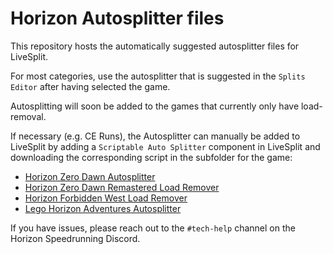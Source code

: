 # Horizon Autosplitter files

This repository hosts the automatically suggested autosplitter files for LiveSplit.

For most categories, use the autosplitter that is suggested in the `Splits Editor` after having selected the game.

Autosplitting will soon be added to the games that currently only have load-removal.

If necessary (e.g. CE Runs), the Autosplitter can manually be added to LiveSplit by adding a `Scriptable Auto Splitter` component in LiveSplit and downloading the corresponding script in the subfolder for the game:
* [Horizon Zero Dawn Autosplitter](https://raw.githubusercontent.com/HorizonSpeedrun/HorizonAutosplitters/refs/heads/main/HZD/hzd-autosplitter.asl)
* [Horizon Zero Dawn Remastered Load Remover](https://raw.githubusercontent.com/HorizonSpeedrun/HorizonAutosplitters/refs/heads/main/HZD/hzdr-autosplitter.asl)
* [Horizon Forbidden West Load Remover](https://raw.githubusercontent.com/HorizonSpeedrun/HorizonAutosplitters/refs/heads/main/HFW/hfw-autosplitter.asl)
* [Lego Horizon Adventures Autosplitter](https://raw.githubusercontent.com/HorizonSpeedrun/HorizonAutosplitters/refs/heads/main/LHA/lha-autosplitter.asl)

If you have issues, please reach out to the `#tech-help` channel on the Horizon Speedrunning Discord.
